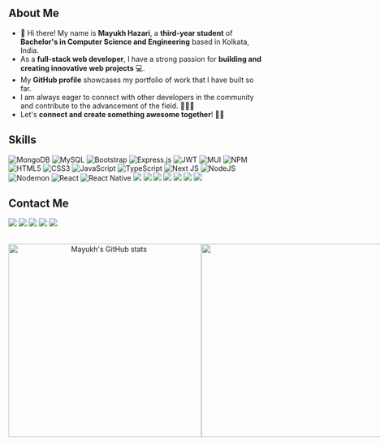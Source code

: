  ## About Me

- 🚀 Hi there! My name is **Mayukh Hazari**, a **third-year student** of **Bachelor's in Computer Science and Engineering** based in Kolkata, India.
- As a **full-stack web developer**, I have a strong passion for **building and creating innovative web projects** 💻.
- My **GitHub profile** showcases my portfolio of work that I have built so far.
- I am always eager to connect with other developers in the community and contribute to the advancement of the field. 🤝👨‍💻
- Let's **connect and create something awesome together**! 🚀🚀


## Skills

![MongoDB](https://img.shields.io/badge/MongoDB-%234ea94b.svg?style=for-the-badge&logo=mongodb&logoColor=white)
    <img src="https://img.shields.io/badge/mysql-%2300f.svg?style=for-the-badge&logo=mysql&logoColor=white" alt="MySQL" />
    <img src="https://img.shields.io/badge/bootstrap-%23563D7C.svg?style=for-the-badge&logo=bootstrap&logoColor=white" alt="Bootstrap" />
    <img src="https://img.shields.io/badge/express.js-%23404d59.svg?style=for-the-badge&logo=express&logoColor=%2361DAFB" alt="Express.js" />
    <img src="https://img.shields.io/badge/JWT-black?style=for-the-badge&logo=JSON%20web%20tokens" alt="JWT" />
    <img src="https://img.shields.io/badge/MUI-%230081CB.svg?style=for-the-badge&logo=mui&logoColor=white" alt="MUI" />
    <img src="https://img.shields.io/badge/NPM-%23CB3837.svg?style=for-the-badge&logo=npm&logoColor=white" alt="NPM" />
    <img src="https://img.shields.io/badge/html5-%23E34F26.svg?style=for-the-badge&logo=html5&logoColor=white" alt="HTML5" />
    <img src="https://img.shields.io/badge/css3-%231572B6.svg?style=for-the-badge&logo=css3&logoColor=white" alt="CSS3" />
    <img src="https://img.shields.io/badge/javascript-%23323330.svg?style=for-the-badge&logo=javascript&logoColor=%23F7DF1E" alt="JavaScript" />
    <img src="https://img.shields.io/badge/typescript-%23007ACC.svg?style=for-the-badge&logo=typescript&logoColor=white" alt="TypeScript" />
    <img src="https://img.shields.io/badge/Next-black?style=for-the-badge&logo=next.js&logoColor=white" alt="Next JS" />
    <img src="https://img.shields.io/badge/node.js-6DA55F?style=for-the-badge&logo=node.js&logoColor=white" alt="NodeJS" />
    <img src="https://img.shields.io/badge/NODEMON-%23323330.svg?style=for-the-badge&logo=nodemon&logoColor=%BBDEAD" alt="Nodemon" />
    <img src="https://img.shields.io/badge/react-%2320232a.svg?style=for-the-badge&logo=react&logoColor=%2361DAFB" alt="React" />
    <img src="https://img.shields.io/badge/react_native-%2320232a.svg?style=for-the-badge&logo=react&logoColor=%2361DAFB" alt="React Native" />
    <img src="https://img.shields.io/badge/React%20Hook%20Form-%23EC5990.svg?style=for-the-badge&logo=reacthookform&logoColor=white"/>
    <img src="https://img.shields.io/badge/redux-%23593d88.svg?style=for-the-badge&logo=redux&logoColor=white"/>
  <img src="https://img.shields.io/badge/tailwindcss-%2338B2AC.svg?style=for-the-badge&logo=tailwind-css&logoColor=white" />
  <img src="https://img.shields.io/badge/vite-%23646CFF.svg?style=for-the-badge&logo=vite&logoColor=white" />
  <img src="https://img.shields.io/badge/heroku-%23430098.svg?style=for-the-badge&logo=heroku&logoColor=white" />
<img src="https://img.shields.io/badge/Cloudflare-F38020?style=for-the-badge&logo=Cloudflare&logoColor=white">
<img src="https://img.shields.io/badge/vercel-%23000000.svg?style=for-the-badge&logo=vercel&logoColor=white"/>

## Contact Me

<div>

<a href="https://twitter.com/xmayuk_hx" target="_blank"><img src="https://img.shields.io/badge/Twitter-%231DA1F2.svg?style=for-the-badge&logo=Twitter&logoColor=white"/></a>
<a href="https://linktr.ee/mayuk_h" target="_blank">
<img src="https://img.shields.io/badge/linktree-1de9b6?style=for-the-badge&logo=linktree&logoColor=black"/></a>
<a href="https://www.linkedin.com/in/mayukh-hazari-212276220" target="_blank">
<img src="https://img.shields.io/badge/linkedin-%230077B5.svg?style=for-the-badge&logo=linkedin&logoColor=white"/></a>
<a href="https://www.instagram.com/mayuk.png/" target="_blank">
<img src="https://img.shields.io/badge/Instagram-%23E4405F.svg?style=for-the-badge&logo=Instagram&logoColor=white"/></a>
<a href="mailto:hazari.mayukh77@gmail.com" target="_blank">
<img src="https://img.shields.io/badge/Gmail-D14836?style=for-the-badge&logo=gmail&logoColor=white"></a>
</div>&nbsp;&nbsp;&nbsp;
<!-- style="display: flex; flex-direction: row;" -->
<div align="center">
  <div style="display: flex;">
    <div id="githubstats">
      <img src="https://github-readme-stats.vercel.app/api?username=xmayukx&theme=midnight-purple&show_icons=true&count_private=false&border_radius=10" alt="Mayukh's GitHub stats" width=380/>
    </div>
    <div id="streakstats">
      <img src="https://github-readme-streak-stats.herokuapp.com?user=xmayukx&theme=midnight-purple&border_radius=9&count_private=true&border_radius=10" width=380>
    </div>
  </div>
</div>


